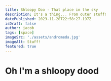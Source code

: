 ```yaml
---
title: Shloopy Doo - That place in the sky
description: It's a thing... From outer stuff!
datePublished: 2023-11-20T22:58:27.197Z
isDraft: false
author: jacob
tags: [space]
imageSrc: './assets/andromeda.jpg'
imageAlt: Stuff!
featured: true
---
```


# Oh I'm a shloopy dood